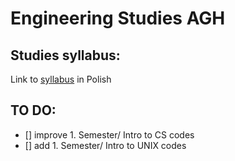 # Engineering Studies AGH

## Studies syllabus:
Link to [syllabus](https://sylabusy.agh.edu.pl/pl/1/1/15/1/4/12/13) in Polish

## TO DO:
- [] improve 1. Semester/ Intro to CS codes
- [] add 1. Semester/ Intro to UNIX codes